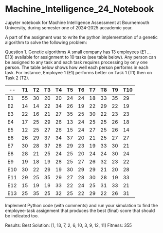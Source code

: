 # Machine_Intelligence_24_Notebook
Jupyter notebook for Machine Intelligence Assessment at Bournemouth University, during semester one of 2024-2025 accademic year.

A part of the assigment was to write the python implementation of a genetic algorithm to solve the following problem:

Question 1. Genetic algorithms
A small company has 13 employees (E1 … E13) available for assignment to 10 tasks (see table below). Any person can be assigned to any task and each task requires processing by only one person. The table below shows how well each person performs in each task. For instance, Employee 1 (E1) performs better on Task 1 (T1) then on Task 2 (T2).

|--|T1|T2|T3|T4|T5|T6|T7|T8|T9|T10|
|--|--|--|--|--|--|--|--|--|--|---|
|E1|55|30|20|20|24|24|18|33|35|29|
|E2|14|14|22|34|26|19|22|29|22|19|
|E3|22|16|21|27|35|25|30|22|23|23|
|E4|17|25|29|26|13|24|25|25|26|18|
|E5|12|25|27|26|15|24|27|25|26|14|
|E6|26|29|37|34|37|20|21|25|27|27|
|E7|30|28|37|28|29|23|19|33|30|21|
|E8|28|21|25|24|25|20|24|24|30|24|
|E9|19|18|19|28|25|27|26|32|23|22|
|E10|30|22|29|19|30|29|29|21|20|28|
|E11|29|25|35|29|27|28|30|28|19|33|
|E12|15|19|19|33|22|24|25|31|33|21|
|E13|25|35|25|32|25|22|29|22|26|31|

Implement Python code (with comments) and run your simulation to find the employee-task assignment that produces the best (final) score that should be indicated too.

Results:
Best Solution: [1, 13, 7, 2, 6, 10, 3, 9, 12, 11]
Fitness: 355
